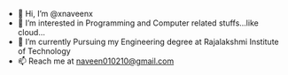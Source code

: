 - 👋 Hi, I’m @xnaveenx
- 👀 I’m interested in Programming and Computer related stuffs...like cloud...
- 🌱 I’m currently Pursuing my Engineering degree at Rajalakshmi Institute of Technology
- 📫 Reach me at naveen010210@gmail.com

<!---
xnaveenx/xnaveenx is a ✨ special ✨ repository because its `README.md` (this file) appears on your GitHub profile.
You can click the Preview link to take a look at your changes.
--->
